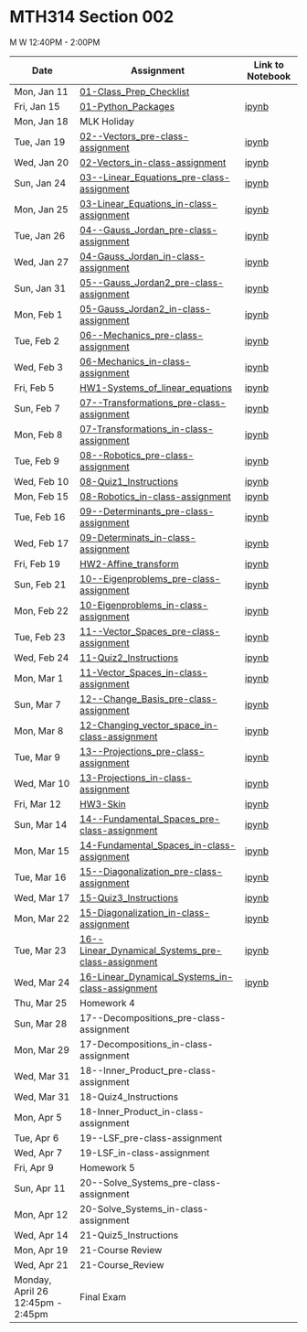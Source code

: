 # MTH314 Section 002 

 M W 12:40PM - 2:00PM

| Date | Assignment | Link to Notebook |
|------|------------|------------------|
| Mon, Jan 11 | [01-Class_Prep_Checklist](01-Class_Prep_Checklist.md) |       |
| Fri, Jan 15 | [01-Python_Packages](01-Python_Packages.html) | [ipynb](01-Python_Packages.ipynb) |
| Mon, Jan 18 | MLK Holiday |      |
| Tue, Jan 19 | [02--Vectors_pre-class-assignment](02--Vectors_pre-class-assignment.html) | [ipynb](02--Vectors_pre-class-assignment.ipynb) |
| Wed, Jan 20 | [02-Vectors_in-class-assignment](02-Vectors_in-class-assignment.html) | [ipynb](02-Vectors_in-class-assignment.ipynb) |
| Sun, Jan 24 | [03--Linear_Equations_pre-class-assignment](03--Linear_Equations_pre-class-assignment.html) | [ipynb](03--Linear_Equations_pre-class-assignment.ipynb) |
| Mon, Jan 25 | [03-Linear_Equations_in-class-assignment](03-Linear_Equations_in-class-assignment.html) | [ipynb](03-Linear_Equations_in-class-assignment.ipynb) |
| Tue, Jan 26 | [04--Gauss_Jordan_pre-class-assignment](04--Gauss_Jordan_pre-class-assignment.html) | [ipynb](04--Gauss_Jordan_pre-class-assignment.ipynb) |
| Wed, Jan 27 | [04-Gauss_Jordan_in-class-assignment](04-Gauss_Jordan_in-class-assignment.html) | [ipynb](04-Gauss_Jordan_in-class-assignment.ipynb) |
| Sun, Jan 31 | [05--Gauss_Jordan2_pre-class-assignment](05--Gauss_Jordan2_pre-class-assignment.html) | [ipynb](05--Gauss_Jordan2_pre-class-assignment.ipynb) |
| Mon, Feb 1 | [05-Gauss_Jordan2_in-class-assignment](05-Gauss_Jordan2_in-class-assignment.html) | [ipynb](05-Gauss_Jordan2_in-class-assignment.ipynb) |
| Tue, Feb 2 | [06--Mechanics_pre-class-assignment](06--Mechanics_pre-class-assignment.html) | [ipynb](06--Mechanics_pre-class-assignment.ipynb) |
| Wed, Feb 3 | [06-Mechanics_in-class-assignment](06-Mechanics_in-class-assignment.html) | [ipynb](06-Mechanics_in-class-assignment.ipynb) |
| Fri, Feb 5 | [HW1-Systems_of_linear_equations](HW1-Systems_of_linear_equations-STUDENT.html) | [ipynb](HW1-Systems_of_linear_equations-STUDENT.ipynb) |
| Sun, Feb 7 | [07--Transformations_pre-class-assignment](07--Transformations_pre-class-assignment.html) | [ipynb](07--Transformations_pre-class-assignment.ipynb) |
| Mon, Feb 8 | [07-Transformations_in-class-assignment](07-Transformations_in-class-assignment.html) | [ipynb](07-Transformations_in-class-assignment.ipynb) |
| Tue, Feb 9 | [08--Robotics_pre-class-assignment](08--Robotics_pre-class-assignment.html) | [ipynb](08--Robotics_pre-class-assignment.ipynb) |
| Wed, Feb 10 | [08-Quiz1_Instructions](08-Quiz1_Instructions.html) | [ipynb](08-Quiz1_Instructions.ipynb) |
| Mon, Feb 15 | [08-Robotics_in-class-assignment](08-Robotics_in-class-assignment.html) | [ipynb](08-Robotics_in-class-assignment.ipynb) |
| Tue, Feb 16 | [09--Determinants_pre-class-assignment](09--Determinants_pre-class-assignment.html) | [ipynb](09--Determinants_pre-class-assignment.ipynb) |
| Wed, Feb 17 | [09-Determinats_in-class-assignment](09-Determinats_in-class-assignment.html) | [ipynb](09-Determinats_in-class-assignment.ipynb) |
| Fri, Feb 19 | [HW2-Affine_transform](HW2-Affine_transform-STUDENT.html) | [ipynb](HW2-Affine_transform-STUDENT.ipynb) |
| Sun, Feb 21 | [10--Eigenproblems_pre-class-assignment](10--Eigenproblems_pre-class-assignment.html) | [ipynb](10--Eigenproblems_pre-class-assignment.ipynb) |
| Mon, Feb 22 | [10-Eigenproblems_in-class-assignment](10-Eigenproblems_in-class-assignment.html) | [ipynb](10-Eigenproblems_in-class-assignment.ipynb) |
| Tue, Feb 23 | [11--Vector_Spaces_pre-class-assignment](11--Vector_Spaces_pre-class-assignment.html) | [ipynb](11--Vector_Spaces_pre-class-assignment.ipynb) |
| Wed, Feb 24 | [11-Quiz2_Instructions](11-Quiz2_Instructions.html) | [ipynb](11-Quiz2_Instructions.ipynb) |
| Mon, Mar 1 | [11-Vector_Spaces_in-class-assignment](11-Vector_Spaces_in-class-assignment.html) | [ipynb](11-Vector_Spaces_in-class-assignment.ipynb) |
| Sun, Mar 7 | [12--Change_Basis_pre-class-assignment](12--Change_Basis_pre-class-assignment.html) | [ipynb](12--Change_Basis_pre-class-assignment.ipynb) |
| Mon, Mar 8 | [12-Changing_vector_space_in-class-assignment](12-Changing_vector_space_in-class-assignment.html) | [ipynb](12-Changing_vector_space_in-class-assignment.ipynb) |
| Tue, Mar 9 | [13--Projections_pre-class-assignment](13--Projections_pre-class-assignment.html) | [ipynb](13--Projections_pre-class-assignment.ipynb) |
| Wed, Mar 10 | [13-Projections_in-class-assignment](13-Projections_in-class-assignment.html) | [ipynb](13-Projections_in-class-assignment.ipynb) |
| Fri, Mar 12 | [HW3-Skin](HW3-Skin-STUDENT.html) | [ipynb](HW3-Skin-STUDENT.ipynb) |
| Sun, Mar 14 | [14--Fundamental_Spaces_pre-class-assignment](14--Fundamental_Spaces_pre-class-assignment.html) | [ipynb](14--Fundamental_Spaces_pre-class-assignment.ipynb) |
| Mon, Mar 15 | [14-Fundamental_Spaces_in-class-assignment](14-Fundamental_Spaces_in-class-assignment.html) | [ipynb](14-Fundamental_Spaces_in-class-assignment.ipynb) |
| Tue, Mar 16 | [15--Diagonalization_pre-class-assignment](15--Diagonalization_pre-class-assignment.html) | [ipynb](15--Diagonalization_pre-class-assignment.ipynb) |
| Wed, Mar 17 | [15-Quiz3_Instructions](15-Quiz3_Instructions.html) | [ipynb](15-Quiz3_Instructions.ipynb) |
| Mon, Mar 22 | [15-Diagonalization_in-class-assignment](15-Diagonalization_in-class-assignment.html) | [ipynb](15-Diagonalization_in-class-assignment.ipynb) |
| Tue, Mar 23 | [16--Linear_Dynamical_Systems_pre-class-assignment](16--Linear_Dynamical_Systems_pre-class-assignment.html) | [ipynb](16--Linear_Dynamical_Systems_pre-class-assignment.ipynb) |
| Wed, Mar 24 | [16-Linear_Dynamical_Systems_in-class-assignment](16-Linear_Dynamical_Systems_in-class-assignment.html) | [ipynb](16-Linear_Dynamical_Systems_in-class-assignment.ipynb) |
| Thu, Mar 25 | Homework 4 |      |
| Sun, Mar 28 | 17--Decompositions_pre-class-assignment |      |
| Mon, Mar 29 | 17-Decompositions_in-class-assignment |      |
| Wed, Mar 31 | 18--Inner_Product_pre-class-assignment |      |
| Wed, Mar 31 | 18-Quiz4_Instructions |      |
| Mon, Apr 5 | 18-Inner_Product_in-class-assignment |      |
| Tue, Apr 6 | 19--LSF_pre-class-assignment |      |
| Wed, Apr 7 | 19-LSF_in-class-assignment |      |
| Fri, Apr 9 | Homework 5 |      |
| Sun, Apr 11 | 20--Solve_Systems_pre-class-assignment |      |
| Mon, Apr 12 | 20-Solve_Systems_in-class-assignment |      |
| Wed, Apr 14 | 21-Quiz5_Instructions |      |
| Mon, Apr 19 | 21-Course Review |      |
| Wed, Apr 21 | 21-Course_Review |      |
| Monday, April 26 12:45pm - 2:45pm  | Final Exam |      |
